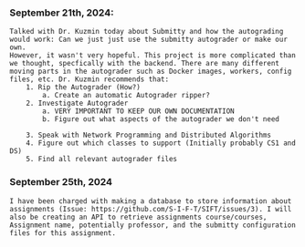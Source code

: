 ### September 21th, 2024:
    Talked with Dr. Kuzmin today about Submitty and how the autograding would work: Can we just just use the submitty autograder or make our own. 
    However, it wasn't very hopeful. This project is more complicated than we thought, specfically with the backend. There are many different moving parts in the autograder such as Docker images, workers, config files, etc. Dr. Kuzmin recommends that:
        1. Rip the Autograder (How?)
            a. Create an automatic Autograder ripper?
        2. Investigate Autograder
            a. VERY IMPORTANT TO KEEP OUR OWN DOCUMENTATION
            b. Figure out what aspects of the autograder we don't need

        3. Speak with Network Programming and Distributed Algorithms
        4. Figure out which classes to support (Initially probably CS1 and DS)
        5. Find all relevant autograder files
        

### September 25th, 2024
    I have been charged with making a database to store information about assignments (Issue: https://github.com/S-I-F-T/SIFT/issues/3). I will also be creating an API to retrieve assignments course/courses, Assignment name, potentially professor, and the submitty configuration files for this assignment.